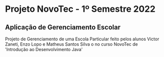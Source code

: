 # Projeto NovoTec - 1º Semestre 2022

## Aplicação de Gerenciamento Escolar

Projeto de Gerenciamento de uma Escola Particular feito pelos alunos Victor Zaneti, Enzo Lopo e Matheus Santos Silva o no curso NovoTec de 'Introdução ao Desenvolvimento Java' 
